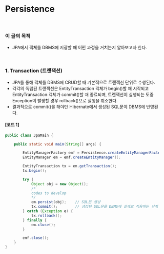 # Persistence
<br/>

### 이 글의 목적
- JPA에서 객체를 DBMS에 저장할 때 어떤 과정을 거치는지 알아보고자 한다.
<br/>

### 1. Transaction (트랜잭션)
- JPA를 통해 객체를 DBMS에 CRUD할 때 기본적으로 트랜잭션 단위로 수행된다.
- 각각의 독립된 트랜잭션은 EntityTransaction 객체가 begin()할 때 시작되고
  EntityTransaction 객체가 commit()할 때 종료되며,
  트랜잭션이 실행되는 도중 Exception이 발생할 경우 rollback()으로 실행을 취소한다.
- 결과적으로 commit()을 해야만 Hibernate에서 생성된 SQL문이 DBMS에 반영된다.
#### [코드 1]
```java
public class JpaMain {

    public static void main(String[] args) {

        EntityManagerFactory emf = Persistence.createEntityManagerFactory("hello");
        EntityManager em = emf.createEntityManager();

        EntityTransaction tx = em.getTransaction();
        tx.begin();

        try {
            Object obj = new Object();
            /*
            codes to develop
            */
            em.persist(obj);    // SQL문 생성
            tx.commit();        // 생성된 SQL문을 DBMS에 실제로 적용하는 단계
        } catch (Exception e) {
            tx.rollback();
        } finally {
            em.close();
        }

        emf.close();
    }
}
```

